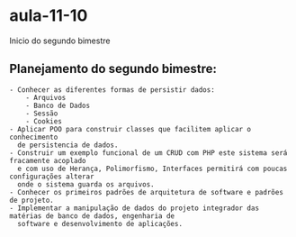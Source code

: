 # aula-11-10
Inicio do segundo bimestre

## Planejamento do segundo bimestre:
    - Conhecer as diferentes formas de persistir dados:
        - Arquivos
        - Banco de Dados
        - Sessão
        - Cookies
    - Aplicar POO para construir classes que facilitem aplicar o conhecimento
      de persistencia de dados.
    - Construir um exemplo funcional de um CRUD com PHP este sistema será fracamente acoplado
      e com uso de Herança, Polimorfismo, Interfaces permitirá com poucas configurações alterar 
      onde o sistema guarda os arquivos. 
    - Conhecer os primeiros padrões de arquitetura de software e padrões de projeto.
    - Implementar a manipulação de dados do projeto integrador das matérias de banco de dados, engenharia de
      software e desenvolvimento de aplicações.
